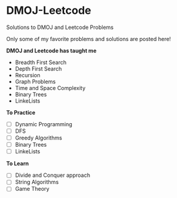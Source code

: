 # DMOJ-Leetcode
Solutions to DMOJ and Leetcode Problems

Only some of my favorite problems and solutions are posted here!

**DMOJ and Leetcode has taught me**
- Breadth First Search
- Depth First Search
- Recursion
- Graph Problems
- Time and Space Complexity
- Binary Trees
- LinkeLists

**To Practice**
- [ ] Dynamic Programming
- [ ] DFS
- [ ] Greedy Algorithms
- [ ] Binary Trees
- [ ] LinkeLists

**To Learn**
- [ ] Divide and Conquer approach
- [ ] String Algorithms
- [ ] Game Theory
